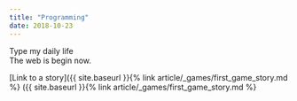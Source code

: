```yaml
---
title: "Programming"
date: 2018-10-23
---
```

Type my daily life <br> The web is begin now.

[Link to a story]({{ site.baseurl }}{% link article/_games/first_game_story.md %}
({{ site.baseurl }}{% link article/_games/first_game_story.md %}
